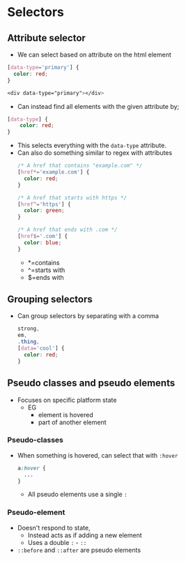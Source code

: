 # Selectors

## Attribute selector
* We can select based on attribute on the html element
```css
[data-type='primary'] {
  color: red;
}

<div data-type="primary"></div>
```
* Can instead find all elements with the given attribute by;
```css
[data-type] {
    color: red;
}
```
  * This selects everything with the `data-type` attribute.
  * Can also do something similar to regex with attributes
    ```css
    /* A href that contains "example.com" */
    [href*='example.com'] {
      color: red;
    }

    /* A href that starts with https */
    [href^='https'] {
      color: green;
    }

    /* A href that ends with .com */
    [href$='.com'] {
      color: blue;
    }
    ```
    * \*=contains
    * ^=starts with
    * $=ends with

## Grouping selectors
* Can group selectors by separating with a comma
  ```css
  strong,
  em,
  .thing,
  [data='cool'] {
    color: red;
  }
  ```

## Pseudo classes and pseudo elements
* Focuses on specific platform state
  * EG
    * element is hovered
    * part of another element

### Pseudo-classes
* When something is hovered, can select that with `:hover`
  ```css
  a:hover {
    ...
  }
  ```
  * All pseudo elements use a single `:`

### Pseudo-element
* Doesn't respond to state,
  * Instead acts as if adding a new element
  * Uses a double `:` - `::`
* `::before` and `::after` are pseudo elements